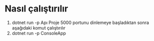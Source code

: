 # Nasıl çalıştırılır
1. dotnet run -p Apı
Proje 5000 portunu dinlemeye başladıktan sonra  aşağıdaki komut çalıştırılır
2. dotnet run -p ConsoleApp